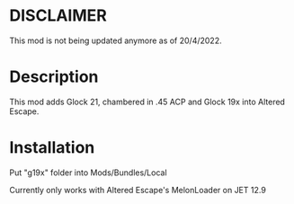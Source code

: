 # DISCLAIMER
This mod is not being updated anymore as of 20/4/2022.

# Description
This mod adds Glock 21, chambered in .45 ACP and Glock 19x into Altered Escape.

# Installation
Put "g19x" folder into Mods/Bundles/Local

Currently only works with Altered Escape's MelonLoader on JET 12.9
